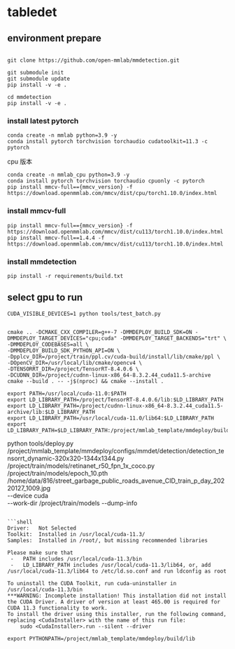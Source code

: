 # tabledet

## environment prepare


```shell

git clone https://github.com/open-mmlab/mmdetection.git

git submodule init
git submodule update
pip install -v -e .

cd mmdetection
pip install -v -e .

```

### install latest pytorch

```shell
conda create -n mmlab python=3.9 -y
conda install pytorch torchvision torchaudio cudatoolkit=11.3 -c pytorch
```

cpu 版本

```shell
conda create -n mmlab_cpu python=3.9 -y
conda install pytorch torchvision torchaudio cpuonly -c pytorch
pip install mmcv-full=={mmcv_version} -f https://download.openmmlab.com/mmcv/dist/cpu/torch1.10.0/index.html

```

### install mmcv-full

```shell
pip install mmcv-full=={mmcv_version} -f https://download.openmmlab.com/mmcv/dist/cu113/torch1.10.0/index.html
pip install mmcv-full==1.4.4 -f https://download.openmmlab.com/mmcv/dist/cu113/torch1.10.0/index.html
```

### install mmdetection

```shell
pip install -r requirements/build.txt
```

## select gpu to run

```shell
CUDA_VISIBLE_DEVICES=1 python tools/test_batch.py
```

```shell

cmake .. -DCMAKE_CXX_COMPILER=g++-7 -DMMDEPLOY_BUILD_SDK=ON -DMMDEPLOY_TARGET_DEVICES="cpu;cuda" -DMMDEPLOY_TARGET_BACKENDS="trt" \
-DMMDEPLOY_CODEBASES=all \
-DMMDEPLOY_BUILD_SDK_PYTHON_API=ON \
-Dpplcv_DIR=/project/train/ppl.cv/cuda-build/install/lib/cmake/ppl \
-DOpenCV_DIR=/usr/local/lib/cmake/opencv4 \
-DTENSORRT_DIR=/project/TensorRT-8.4.0.6 \
-DCUDNN_DIR=/project/cudnn-linux-x86_64-8.3.2.44_cuda11.5-archive
cmake --build . -- -j$(nproc) && cmake --install .

export PATH=/usr/local/cuda-11.0:$PATH
export LD_LIBRARY_PATH=/project/TensorRT-8.4.0.6/lib:$LD_LIBRARY_PATH
export LD_LIBRARY_PATH=/project/cudnn-linux-x86_64-8.3.2.44_cuda11.5-archive/lib:$LD_LIBRARY_PATH
export LD_LIBRARY_PATH=/usr/local/cuda-11.0/lib64:$LD_LIBRARY_PATH
export LD_LIBRARY_PATH=$LD_LIBRARY_PATH:/project/mmlab_template/mmdeploy/build/lib

```



python tools/deploy.py \
/project/mmlab_template/mmdeploy/configs/mmdet/detection/detection_tensorrt_dynamic-320x320-1344x1344.py  \
/project/train/models/retinanet_r50_fpn_1x_coco.py \
/project/train/models/epoch_10.pth \
/home/data/816/street_garbage_public_roads_avenue_CID_train_p_day_20220127_1009.jpg \
--device cuda \
--work-dir /project/train/models --dump-info
```

```shell
Driver:   Not Selected
Toolkit:  Installed in /usr/local/cuda-11.3/
Samples:  Installed in /root/, but missing recommended libraries

Please make sure that
 -   PATH includes /usr/local/cuda-11.3/bin
 -   LD_LIBRARY_PATH includes /usr/local/cuda-11.3/lib64, or, add /usr/local/cuda-11.3/lib64 to /etc/ld.so.conf and run ldconfig as root

To uninstall the CUDA Toolkit, run cuda-uninstaller in /usr/local/cuda-11.3/bin
***WARNING: Incomplete installation! This installation did not install the CUDA Driver. A driver of version at least 465.00 is required for CUDA 11.3 functionality to work.
To install the driver using this installer, run the following command, replacing <CudaInstaller> with the name of this run file:
    sudo <CudaInstaller>.run --silent --driver
```

```shell
export PYTHONPATH=/project/mmlab_template/mmdeploy/build/lib

```
